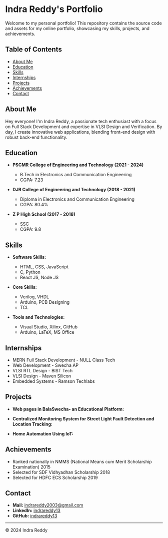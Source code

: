 # Indra Reddy's Portfolio

Welcome to my personal portfolio! This repository contains the source code and assets for my online portfolio, showcasing my skills, projects, and achievements.

## Table of Contents
- [About Me](#about-me)
- [Education](#education)
- [Skills](#skills)
- [Internships](#internships)
- [Projects](#projects)
- [Achievements](#achievements)
- [Contact](#contact)

## About Me
Hey everyone! I'm Indra Reddy, a passionate tech enthusiast with a focus on Full Stack Development and expertise in VLSI Design and Verification. By day, I create innovative web applications, blending front-end design with robust back-end functionality.

## Education
- **PSCMR College of Engineering and Technology (2021 - 2024)**
  - B.Tech in Electronics and Communication Engineering
  - CGPA: 7.23

- **DJR College of Engineering and Technology (2018 - 2021)**
  - Diploma in Electronics and Communication Engineering
  - CGPA: 80.4%

- **Z P High School (2017 - 2018)**
  - SSC
  - CGPA: 9.8

## Skills
- **Software Skills:**
  - HTML, CSS, JavaScript
  - C, Python
  - React JS, Node JS

- **Core Skills:**
  - Verilog, VHDL
  - Arduino, PCB Designing
  - TCL

- **Tools and Technologies:**
  - Visual Studio, Xilinx, GitHub
  - Arduino, LaTeX, MS Office

## Internships
- MERN Full Stack Development - NULL Class Tech
- Web Development - Swecha AP
- VLSI RTL Design - BIST Tech
- VLSI Design - Maven Silicon
- Embedded Systems - Ramson Techlabs

## Projects
- **Web pages in BalaSwecha- an Educational Platform:**
  

- **Centralized Monitoring System for Street Light Fault Detection and Location Tracking:**


- **Home Automation Using IoT:**


## Achievements
- Ranked nationally in NMMS (National Means cum Merit Scholarship Examination) 2015
- Selected for SDF Vidhyadhan Scholarship 2018
- Selected for HDFC ECS Scholarship 2019

## Contact
- **Mail:** [indrareddy2003@gmail.com](mailto:indrareddy2003@gmail.com)
- **LinkedIn:** [indrareddy13](https://www.linkedin.com/in/indrareddy13/)
- **GitHub:** [indrareddy13](https://github.com/indrareddy13)

---

&copy; 2024 Indra Reddy
